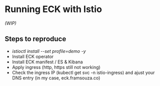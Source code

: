# Running ECK with Istio

_(WIP)_

## Steps to reproduce

- _istioctl install --set profile=demo -y_
- Install ECK operator
- Install ECK manifest / ES & Kibana
- Apply ingress (http, https still not working)
- Check the ingress IP (kubectl get svc -n istio-ingress) and ajust your DNS entry (in my case, eck.framsouza.co)

